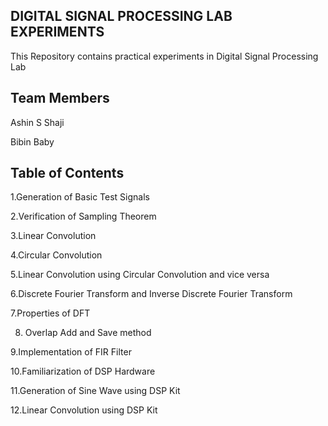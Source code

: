 ## DIGITAL SIGNAL PROCESSING LAB EXPERIMENTS
This Repository contains practical experiments in Digital Signal Processing Lab

## Team Members

Ashin S Shaji

Bibin Baby
## Table of Contents
1.Generation of Basic Test Signals

2.Verification of Sampling Theorem

3.Linear Convolution

4.Circular Convolution

5.Linear Convolution using Circular Convolution and vice versa

6.Discrete Fourier Transform and Inverse Discrete Fourier Transform

7.Properties of DFT

8. Overlap Add and Save method

9.Implementation of FIR Filter

10.Familiarization of DSP Hardware

11.Generation of Sine Wave using DSP Kit

12.Linear Convolution using DSP Kit
